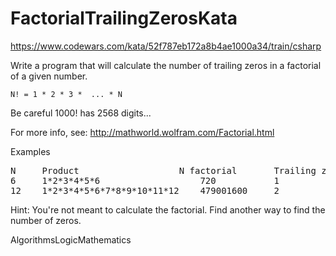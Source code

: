 # FactorialTrailingZerosKata

https://www.codewars.com/kata/52f787eb172a8b4ae1000a34/train/csharp

Write a program that will calculate the number of trailing zeros in a factorial of a given number.

`N! = 1 * 2 * 3 *  ... * N`

Be careful 1000! has 2568 digits...

For more info, see: http://mathworld.wolfram.com/Factorial.html

Examples
<pre>
N	  Product	                N factorial       Trailing zeros
6	  1*2*3*4*5*6	                720	          1
12	  1*2*3*4*5*6*7*8*9*10*11*12	479001600	  2
</pre>
Hint: You're not meant to calculate the factorial. Find another way to find the number of zeros.

AlgorithmsLogicMathematics
